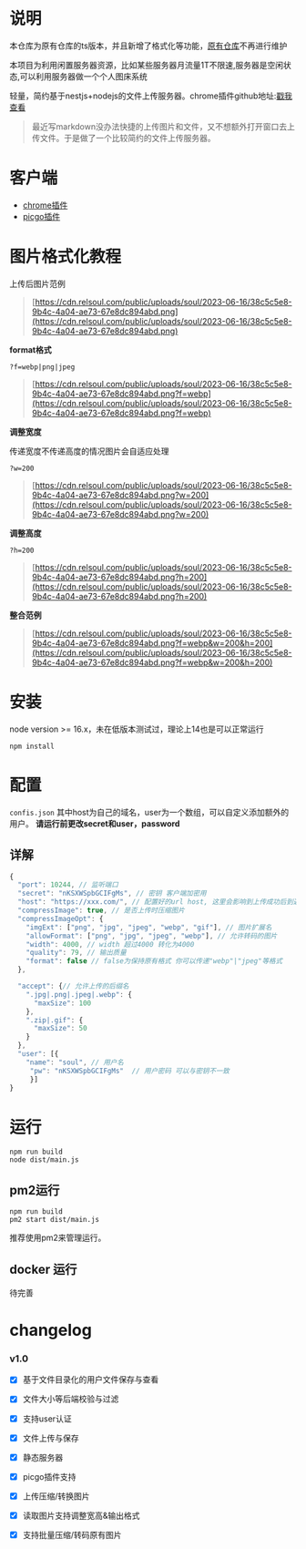 # 说明

本仓库为原有仓库的ts版本，并且新增了格式化等功能，[原有仓库](https://github.com/Relsoul/minify-upload)不再进行维护

本项目为利用闲置服务器资源，比如某些服务器月流量1T不限速,服务器是空闲状态,可以利用服务器做一个个人图床系统

轻量，简约基于nestjs+nodejs的文件上传服务器。chrome插件github地址:[戳我查看](https://github.com/Relsoul/minify-upload-chrome-extension)
>最近写markdown没办法快捷的上传图片和文件，又不想额外打开窗口去上传文件。于是做了一个比较简约的文件上传服务器。

# 客户端
- [chrome插件](https://github.com/Relsoul/minify-upload-chrome-extension)
- [picgo插件](https://github.com/Relsoul/minify-picgo-host)

# 图片格式化教程
上传后图片范例 
> [https://cdn.relsoul.com/public/uploads/soul/2023-06-16/38c5c5e8-9b4c-4a04-ae73-67e8dc894abd.png](https://cdn.relsoul.com/public/uploads/soul/2023-06-16/38c5c5e8-9b4c-4a04-ae73-67e8dc894abd.png)

**format格式**

`?f=webp|png|jpeg`
>[https://cdn.relsoul.com/public/uploads/soul/2023-06-16/38c5c5e8-9b4c-4a04-ae73-67e8dc894abd.png?f=webp](https://cdn.relsoul.com/public/uploads/soul/2023-06-16/38c5c5e8-9b4c-4a04-ae73-67e8dc894abd.png?f=webp)

**调整宽度**

传递宽度不传递高度的情况图片会自适应处理

`?w=200`

> [https://cdn.relsoul.com/public/uploads/soul/2023-06-16/38c5c5e8-9b4c-4a04-ae73-67e8dc894abd.png?w=200](https://cdn.relsoul.com/public/uploads/soul/2023-06-16/38c5c5e8-9b4c-4a04-ae73-67e8dc894abd.png?w=200)


**调整高度**

`?h=200`
>[https://cdn.relsoul.com/public/uploads/soul/2023-06-16/38c5c5e8-9b4c-4a04-ae73-67e8dc894abd.png?h=200](https://cdn.relsoul.com/public/uploads/soul/2023-06-16/38c5c5e8-9b4c-4a04-ae73-67e8dc894abd.png?h=200)


**整合范例**

>[https://cdn.relsoul.com/public/uploads/soul/2023-06-16/38c5c5e8-9b4c-4a04-ae73-67e8dc894abd.png?f=webp&w=200&h=200](https://cdn.relsoul.com/public/uploads/soul/2023-06-16/38c5c5e8-9b4c-4a04-ae73-67e8dc894abd.png?f=webp&w=200&h=200)


# 安装

node version >= 16.x，未在低版本测试过，理论上14也是可以正常运行

```
npm install
```

# 配置
`confis.json`
其中host为自己的域名，user为一个数组，可以自定义添加额外的用户。
**请运行前更改secret和user，password**

## 详解
```js
{
  "port": 10244, // 监听端口 
  "secret": "nKSXWSpbGCIFgMs", // 密钥 客户端加密用
  "host": "https://xxx.com/", // 配置好的url host, 这里会影响到上传成功后到返回host 必须以/结尾
  "compressImage": true, // 是否上传时压缩图片
  "compressImageOpt": {
    "imgExt": ["png", "jpg", "jpeg", "webp", "gif"], // 图片扩展名
    "allowFormat": ["png", "jpg", "jpeg", "webp"], // 允许转码的图片
    "width": 4000, // width 超过4000 转化为4000
    "quality": 79, // 输出质量
    "format": false // false为保持原有格式 你可以传递"webp"|"jpeg"等格式
  },

  "accept": {// 允许上传的后缀名
    ".jpg|.png|.jpeg|.webp": {
      "maxSize": 100
    },
    ".zip|.gif": {
      "maxSize": 50
    }
  },
  "user": [{ 
    "name": "soul", // 用户名
     "pw": "nKSXWSpbGCIFgMs"  // 用户密码 可以与密钥不一致
     }]
}
```

# 运行
```shell
npm run build
node dist/main.js
```

## pm2运行
```shell
npm run build
pm2 start dist/main.js
```
推荐使用pm2来管理运行。

## docker 运行
待完善



# changelog

### v1.0

- [x] 基于文件目录化的用户文件保存与查看
- [x] 文件大小等后端校验与过滤
- [x] 支持user认证
- [x] 文件上传与保存
- [x] 静态服务器
- [x] picgo插件支持
- [x] 上传压缩/转换图片
- [x] 读取图片支持调整宽高&输出格式
- [x] 支持批量压缩/转码原有图片

